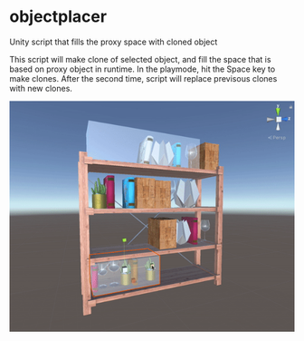 # objectplacer
Unity script that fills the proxy space with cloned object


This script will make clone of selected object, and fill the space that is based on proxy object in runtime.
In the playmode, hit the Space key to make clones. 
After the second time, script will replace previsous clones with new clones.

![sample](capture.gif)

